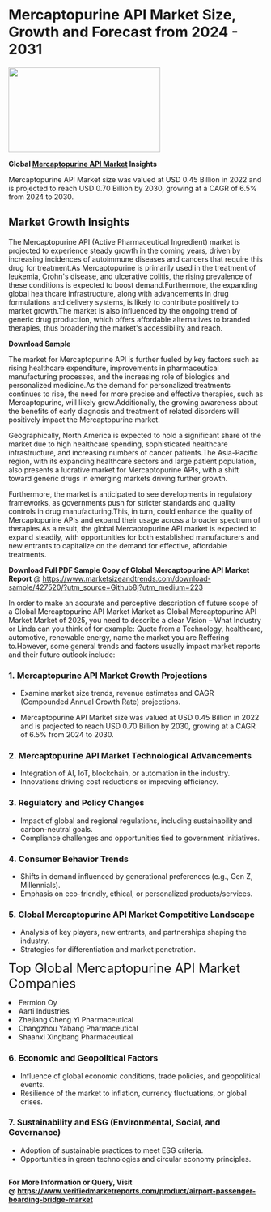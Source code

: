 <H1>Mercaptopurine API Market Size, Growth and Forecast from 2024 - 2031</H1><img class="aligncenter size-medium wp-image-584254" src="https://thirdeyenews.in/wp-content/uploads/2024/09/Global-Market-Research-300x168.jpeg" alt="" width="300" height="168" /><p><strong>Global&nbsp;<a href="https://www.marketsizeandtrends.com/download-sample/427520/?utm_source=Github8j?utm_medium=223">Mercaptopurine API Market</a> Insights</strong></p><p>Mercaptopurine API Market size was valued at USD 0.45 Billion in 2022 and is projected to reach USD 0.70 Billion by 2030, growing at a CAGR of 6.5% from 2024 to 2030.</p><p><h2>Market Growth Insights</h2> <p>The Mercaptopurine API (Active Pharmaceutical Ingredient) market is projected to experience steady growth in the coming years, driven by increasing incidences of autoimmune diseases and cancers that require this drug for treatment.As Mercaptopurine is primarily used in the treatment of leukemia, Crohn's disease, and ulcerative colitis, the rising prevalence of these conditions is expected to boost demand.Furthermore, the expanding global healthcare infrastructure, along with advancements in drug formulations and delivery systems, is likely to contribute positively to market growth.The market is also influenced by the ongoing trend of generic drug production, which offers affordable alternatives to branded therapies, thus broadening the market's accessibility and reach.</p> <p><strong>Download Sample</strong></p> <p>The market for Mercaptopurine API is further fueled by key factors such as rising healthcare expenditure, improvements in pharmaceutical manufacturing processes, and the increasing role of biologics and personalized medicine.As the demand for personalized treatments continues to rise, the need for more precise and effective therapies, such as Mercaptopurine, will likely grow.Additionally, the growing awareness about the benefits of early diagnosis and treatment of related disorders will positively impact the Mercaptopurine market.</p> <p>Geographically, North America is expected to hold a significant share of the market due to high healthcare spending, sophisticated healthcare infrastructure, and increasing numbers of cancer patients.The Asia-Pacific region, with its expanding healthcare sectors and large patient population, also presents a lucrative market for Mercaptopurine APIs, with a shift toward generic drugs in emerging markets driving further growth.</p> <p>Furthermore, the market is anticipated to see developments in regulatory frameworks, as governments push for stricter standards and quality controls in drug manufacturing.This, in turn, could enhance the quality of Mercaptopurine APIs and expand their usage across a broader spectrum of therapies.As a result, the global Mercaptopurine API market is expected to expand steadily, with opportunities for both established manufacturers and new entrants to capitalize on the demand for effective, affordable treatments.</p> <p><span class=""><strong>Download Full PDF Sample Copy of Global Mercaptopurine API Market Report</strong> @ <a href="https://www.marketsizeandtrends.com/download-sample/427520/?utm_source=Github8j?utm_medium=223" target="_blank">https://www.marketsizeandtrends.com/download-sample/427520/?utm_source=Github8j?utm_medium=223</a></span></p><p>In order to make an accurate and perceptive description of future scope of a Global&nbsp;Mercaptopurine API Market Market as Global&nbsp;Mercaptopurine API Market Market of 2025, you need to describe a clear Vision &ndash; What Industry or Linda can you think of for example: Quote from a Technology, healthcare, automotive, renewable energy, name the market you are Reffering to.However, some general trends and factors usually impact market reports and their future outlook include:</p><h3>1.&nbsp;<strong>Mercaptopurine API Market Growth Projections</strong></h3><ul><li>Examine market size trends, revenue estimates and CAGR (Compounded Annual Growth Rate) projections.</li><li><p>Mercaptopurine API Market size was valued at USD 0.45 Billion in 2022 and is projected to reach USD 0.70 Billion by 2030, growing at a CAGR of 6.5% from 2024 to 2030.</p></li></ul><h3>2.&nbsp;<strong>Mercaptopurine API Market Technological Advancements</strong></h3><ul><li>Integration of AI, IoT, blockchain, or automation in the industry.</li><li>Innovations driving cost reductions or improving efficiency.</li></ul><h3>3.&nbsp;<strong>Regulatory and Policy Changes</strong></h3><ul><li>Impact of global and regional regulations, including sustainability and carbon-neutral goals.</li><li>Compliance challenges and opportunities tied to government initiatives.</li></ul><h3>4.&nbsp;<strong>Consumer Behavior Trends</strong></h3><ul><li>Shifts in demand influenced by generational preferences (e.g., Gen Z, Millennials).</li><li>Emphasis on eco-friendly, ethical, or personalized products/services.</li></ul><h3>5.&nbsp;<strong>Global Mercaptopurine API Market Competitive Landscape</strong></h3><ul><li>Analysis of key players, new entrants, and partnerships shaping the industry.</li><li>Strategies for differentiation and market penetration.</li></ul><p data-pm-slice="1 1 []"><span style="color: inherit; font-family: inherit; font-size: 25px;">Top Global Mercaptopurine API Market Companies</span></p><div class="" data-test-id=""><p><li>Fermion Oy</li><li> Aarti Industries</li><li> Zhejiang Cheng Yi Pharmaceutical</li><li> Changzhou Yabang Pharmaceutical</li><li> Shaanxi Xingbang Pharmaceutical</li></p></div><h3>6.&nbsp;<strong>Economic and Geopolitical Factors</strong></h3><ul><li>Influence of global economic conditions, trade policies, and geopolitical events.</li><li>Resilience of the market to inflation, currency fluctuations, or global crises.</li></ul><h3>7.&nbsp;<strong>Sustainability and ESG (Environmental, Social, and Governance)</strong></h3><ul><li>Adoption of sustainable practices to meet ESG criteria.</li><li>Opportunities in green technologies and circular economy principles.</li></ul><h2><strong style="font-size: 14px;">For More Information or Query, Visit @&nbsp;</strong><a style="background-color: #ffffff; font-size: 14px;" href="https://www.marketsizeandtrends.com/report/mercaptopurine-api-market/" target="_blank">https://www.verifiedmarketreports.com/product/airport-passenger-boarding-bridge-market</a></h2>